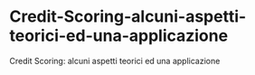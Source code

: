 # Credit-Scoring-alcuni-aspetti-teorici-ed-una-applicazione
Credit Scoring: alcuni aspetti teorici ed una applicazione
